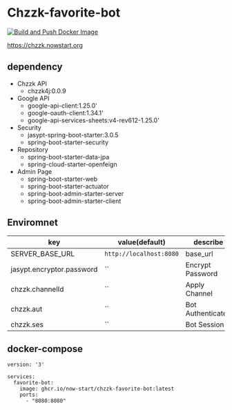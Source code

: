 # Chzzk-favorite-bot
[![Build and Push Docker Image](https://github.com/now-start/chzzk-favorite-bot/actions/workflows/build.yaml/badge.svg)](https://github.com/now-start/chzzk-favorite-bot/actions/workflows/build.yaml)

https://chzzk.nowstart.org

## dependency
- Chzzk API
  - chzzk4j:0.0.9
- Google API
  - google-api-client:1.25.0'
  - google-oauth-client:1.34.1'
  - google-api-services-sheets:v4-rev612-1.25.0'
- Security
  - jasypt-spring-boot-starter:3.0.5
  - spring-boot-starter-security
- Repository
  - spring-boot-starter-data-jpa
  - spring-cloud-starter-openfeign
- Admin Page
  - spring-boot-starter-web
  - spring-boot-starter-actuator
  - spring-boot-admin-starter-server
  - spring-boot-admin-starter-client

## Enviromnet
| key                      | value(default)                | describe            | required |
|--------------------------|------------------------|---------------------|----------|
| SERVER_BASE_URL           | `http://localhost:8080`| base_url            | O        |
| jasypt.encryptor.password | ``                     | Encrypt Password    | O        |
| chzzk.channelId           | ``                     | Apply Channel       | O        |
| chzzk.aut                 | ``                     | Bot Authenticated   | O        |
| chzzk.ses                 | ``                     | Bot Session         | O        |

## docker-compose
```
version: '3'

services:
  favorite-bot:
    image: ghcr.io/now-start/chzzk-favorite-bot:latest
    ports:
      - "8080:8080"
```
